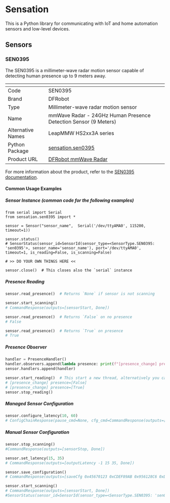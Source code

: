 # Sensation
This is a Python library for communicating with IoT and home automation sensors and low-level devices.

## Sensors
### SEN0395

The SEN0395 is a millimeter-wave radar motion sensor capable of detecting human presence up to 9 meters away.

| <!-- -->          | <!-- -->                                                          |
|-------------------|-------------------------------------------------------------------|
| Code              | SEN0395                                                           |
| Brand             | DFRobot                                                           |
| Type              | Millimeter-wave radar motion sensor                               |
| Name              | mmWave Radar - 24GHz Human Presence Detection Sensor (9 Meters)   |
| Alternative Names | LeapMMW HS2xx3A series                                            |
| Python Package    | [sensation.sen0395](src/sensation/sen0395/__init__.py)            |
| Product URL       | [DFRobot mmWave Radar](https://www.dfrobot.com/product-2282.html) |

For more information about the product, refer to the [SEN0395 documentation](https://wiki.dfrobot.com/mmWave_Radar_Human_Presence_Detection_SKU_SEN0395).

#### Common Usage Examples
##### Sensor Instance (common code for the following examples)
```pycon
from serial import Serial
from sensation.sen0395 import *

sensor = Sensor("sensor_name",  Serial('/dev/ttyAMA0', 115200, timeout=1))

sensor.status()
# SensorStatus(sensor_id=SensorId(sensor_type=<SensorType.SEN0395: 'sen0395'>, sensor_name='sensor_name'), port='/dev/ttyAMA0', timeout=1, is_reading=False, is_scanning=False)

# >> DO YOUR OWN THINGS HERE <<

sensor.close()  # This closes also the `serial` instance
```

##### Presence Reading
```python
sensor.read_presence()  # Returns `None` if sensor is not scanning

sensor.start_scanning()
# CommandResponse(outputs=[sensorStart, Done])

sensor.read_presence()  # Returns `False` on no presence
# False

sensor.read_presence()  # Returns `True` on presence
# True
```

##### Presence Observer
```python
handler = PresenceHandler()
handler.observers.append(lambda presence: print(f"[presence_change] presence=[{presence}]"))
sensor.handlers.append(handler)

sensor.start_reading()  # This start a new thread, alternatively you can run blocking `read()` method by yourself
# [presence_change] presence=[False]
# [presence_change] presence=[True]
sensor.stop_reading()
```

##### Managed Sensor Configuration
```python
sensor.configure_latency(10, 60)
# ConfigChainResponse(pause_cmd=None, cfg_cmd=CommandResponse(outputs=[outputLatency -1 10 60, Done]), save_cmd=CommandResponse(outputs=[saveCfg 0x45670123 0xCDEF89AB 0x956 128C6 0xDF54AC89, save cfg complete, Done]), resume_cmd=None)
```

##### Manual Sensor Configuration
```python
sensor.stop_scanning()
#CommandResponse(outputs=[sensorStop, Done])

sensor.set_latency(15, 35)
# CommandResponse(outputs=[outputLatency -1 15 35, Done])

sensor.save_configuration()
# CommandResponse(outputs=[saveCfg 0x45670123 0xCDEF89AB 0x956128C6 0xDF54AC89, save cfg complete, Done])

sensor.start_scanning()
# CommandResponse(outputs=[sensorStart, Done])
#SensorStatus(sensor_id=SensorId(sensor_type=<SensorType.SEN0395: 'sen0395'>, sensor_name='sensor_name'), port='/dev/ttyAMA0', timeout=1, is_reading=False, is_scanning=True)
```
